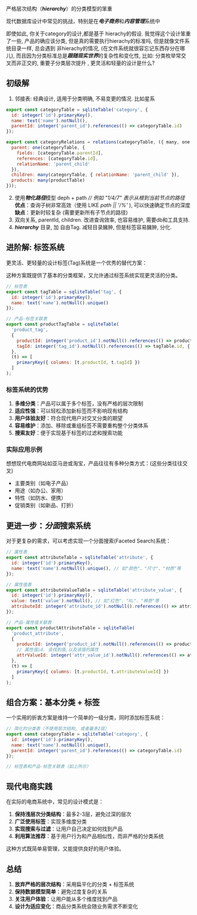 
严格层次结构（***hierarchy***）的分类模型的笨重

现代数据库设计中常见的挑战，特别是在***电子商务***和***内容管理***系统中


即使如此, 你关于category的设计,都是基于 hierachy的假设. 我觉得这个设计笨重了一些, 产品的确应该分类, 但是真的需要执行hierachy的标准吗, 但是就像文件系统目录一样, 总会遇到 非hierachy的情况, (在文件系统就很容忘记东西存分在哪儿), 而且因为分类标准总是***跟随现实世界***的复杂性和变化性, 比如: 分类枚举常交叉而非正交的, 重要子分类层次提升 , 更灵活和轻量的设计是什么?

## 初级解
1. 邻接表: 经典设计, 适用于分类明确, 不易变更的情况. 比如星系
```js
export const categoryTable = sqliteTable('category', {
  id: integer('id').primaryKey(),
  name: text('name').notNull(),
  parentId: integer('parent_id').references(() => categoryTable.id)
});

export const categoryRelations = relations(categoryTable, ({ many, one }) => ({
  parent: one(categoryTable, {
    fields: [categoryTable.parentId],
    references: [categoryTable.id],
    relationName: 'parent_child'
  }),
  children: many(categoryTable, { relationName: 'parent_child' }),
  products: many(productTable)
}));
```
2. 使用***物化路径***模型 deph + path *// 例如 "1/4/7" 表示从根到当前节点的路径*
   **优点**：查询子树非常高效（使用 LIKE  *path || '/%'* ), 可以快速确定节点的深度
   **缺点**：更新时较复杂 (需要更新所有子节点的路径)
3. 双向关系, parentId, children. 改进查询效率, 也容易维护, 需要db和工具支持.
4. ***hierarchy*** 目录, 加 自由Tag. 减轻目录臃肿, 但是标签容易臃肿, 分化.

## 进阶解: 标签系统

更灵活、更轻量的设计标签(Tag)系统是一个优秀的替代方案：

这种方案既提供了基本的分类框架，又允许通过标签系统实现更灵活的分类。
```js
// 标签表
export const tagTable = sqliteTable('tag', {
  id: integer('id').primaryKey(),
  name: text('name').notNull().unique()
});

// 产品-标签关联表
export const productTagTable = sqliteTable(
  'product_tag',
  {
    productId: integer('product_id').notNull().references(() => productTable.id, { onDelete: 'cascade' }),
    tagId: integer('tag_id').notNull().references(() => tagTable.id, { onDelete: 'cascade' })
  },
  (t) => [
    primaryKey({ columns: [t.productId, t.tagId] })
  ]
);
```
### 标签系统的优势

1. **多维分类**：产品可以属于多个标签，没有严格的层次限制
2. **适应性强**：可以轻松添加新标签而不影响现有结构
3. **用户体验友好**：符合现代用户对交叉分类的期望
4. **容易维护**：添加、移除或重组标签不需要重构整个分类体系
5. **搜索友好**：便于实现基于标签的过滤和搜索功能

### 实际应用示例

想想现代电商网站如亚马逊或淘宝，产品往往有多种分类方式：(这些分类往往交叉)

- 主要类别（如电子产品）
- 用途（如办公、家用）
- 特性（如防水、便携）
- 促销类别（如新品、打折）

## 更进一步：***分面***搜索系统

对于更复杂的需求，可以考虑实现一个分面搜索(Faceted Search)系统：
```js
// 属性表
export const attributeTable = sqliteTable('attribute', {
  id: integer('id').primaryKey(),
  name: text('name').notNull().unique(), // 如"颜色"、"尺寸"、"材质"等
});

// 属性值表
export const attributeValueTable = sqliteTable('attribute_value', {
  id: integer('id').primaryKey(),
  value: text('value').notNull(), // 如"红色"、"XL"、"棉质"等
  attributeId: integer('attribute_id').notNull().references(() => attributeTable.id, { onDelete: 'cascade' })
});

// 产品-属性值关联表
export const productAttributeTable = sqliteTable(
  'product_attribute',
  {
    productId: integer('product_id').notNull().references(() => productTable.id, { onDelete: 'cascade' }),
    // 属性值id. 会找到值,以及该值的属性
    attrValueId: integer('attr_value_id').notNull().references(() => attributeValueTable.id, { onDelete: 'cascade' }),    
  },
  (t) => [
    primaryKey({ columns: [t.productId, t.attributeValueId] })
  ]
);
```

## 组合方案：基本分类 + 标签

一个实用的折衷方案是维持一个简单的一级分类，同时添加标签系统：
```js
// 简化的分类表（不使用层次结构, 或者最多2层）
export const categoryTable = sqliteTable('category', {
  id: integer('id').primaryKey(),
  name: text('name').notNull().unique(),
  parentId: integer('parent_id').references(() => categoryTable.id)
});

// 标签表和产品-标签关联表（如上所示）
```

## 现代电商实践

在实际的电商系统中，常见的设计模式是：

1. **保持浅层次分类结构**：最多2-3层，避免过深的层次
2. **广泛使用标签**：实现多维度分类
3. **实现搜索与过滤**：让用户自己决定如何找到产品
4. **利用算法推荐**：基于用户行为和产品相似性，而非严格的分类系统

这种方式既简单易管理，又能提供良好的用户体验。

## 总结
1. **放弃严格的层次结构**：采用扁平化的分类 + 标签系统
2. **保持数据模型简单**：避免过度复杂的关系
3. **关注用户体验**：让用户能从多个维度找到产品
4. **设计为适应变化**：商品分类系统会随业务需求不断变化

